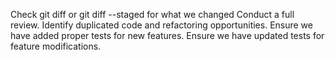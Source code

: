 Check git diff or git diff --staged for what we changed
Conduct a full review.
Identify duplicated code and refactoring opportunities.
Ensure we have added proper tests for new features.
Ensure we have updated tests for feature modifications.